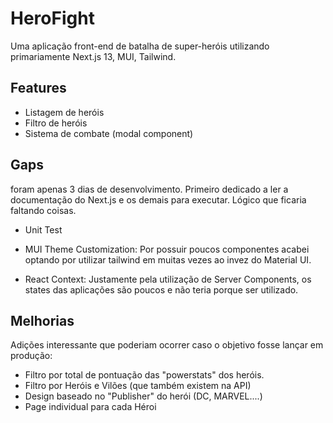 # HeroFight

Uma aplicação front-end de batalha de super-heróis utilizando primariamente Next.js 13, MUI, Tailwind.

## Features

- Listagem de heróis
- Filtro de heróis
- Sistema de combate (modal component)

## Gaps

foram apenas 3 dias de desenvolvimento. Primeiro dedicado a ler a documentação do Next.js e os demais para executar. Lógico que ficaria faltando coisas.

- Unit Test

- MUI Theme Customization: Por possuir poucos componentes acabei optando por utilizar tailwind em muitas vezes ao invez do Material UI.

- React Context: Justamente pela utilização de Server Components, os states das aplicações são poucos e não teria porque ser utilizado.

## Melhorias

Adições interessante que poderiam ocorrer caso o objetivo fosse lançar em produção:

- Filtro por total de pontuação das "powerstats" dos heróis.
- Filtro por Heróis e Vilões (que também existem na API)
- Design baseado no "Publisher" do herói (DC, MARVEL....)
- Page individual para cada Héroi
